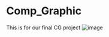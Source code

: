 # Comp_Graphic
This is for our final CG project
![image](https://github.com/ppmy02/Comp_Graphic/assets/101252827/e45ca350-f4a5-4c05-a92b-edc27de32757)
